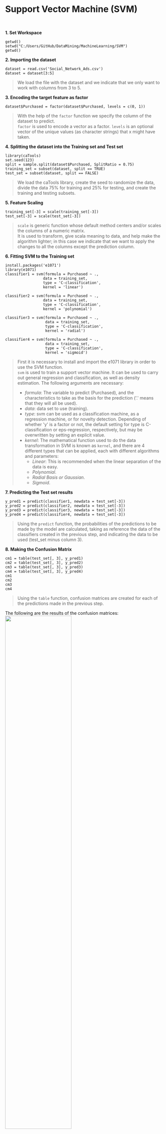 # Support Vector Machine (SVM)
<br>

**1. Set Workspace**  
~~~
getwd()
setwd("C:/Users/GitHub/DataMining/MachineLearning/SVM")
getwd()
~~~  

**2. Importing the dataset**  
~~~
dataset = read.csv('Social_Network_Ads.csv')
dataset = dataset[3:5]
~~~  
> We load the file with the dataset and we indicate that we only want to work with columns from 3 to 5.  

**3. Encoding the target feature as factor**  
~~~
dataset$Purchased = factor(dataset$Purchased, levels = c(0, 1))
~~~  
> With the help of the `factor` function we specify the column of the dataset to predict.  
> `factor` is used to encode a vector as a factor. `levels` is an optional vector of the unique values (as character strings) that x might have taken.   

**4. Splitting the dataset into the Training set and Test set**  
~~~
library(caTools)
set.seed(123)
split = sample.split(dataset$Purchased, SplitRatio = 0.75)
training_set = subset(dataset, split == TRUE)
test_set = subset(dataset, split == FALSE)
~~~  
> We load the caTools library, create the seed to randomize the data, divide the data 75% for training and 25% for testing, and create the training and testing subsets.  

**5. Feature Scaling**  
~~~
training_set[-3] = scale(training_set[-3])
test_set[-3] = scale(test_set[-3])
~~~  
> `scale` is generic function whose default method centers and/or scales the columns of a numeric matrix.  
> It is used to transform, give scala meaning to data, and help make the algorithm lighter; in this case we indicate that we want to apply the changes to all the columns except the prediction column.  

**6. Fitting SVM to the Training set**  
~~~
install.packages('e1071')
library(e1071)
classifier1 = svm(formula = Purchased ~ .,
                 data = training_set,
                 type = 'C-classification',
                 kernel = 'linear')

classifier2 = svm(formula = Purchased ~ .,
                 data = training_set,
                 type = 'C-classification',
                 kernel = 'polynomial')

classifier3 = svm(formula = Purchased ~ .,
                  data = training_set,
                  type = 'C-classification',
                  kernel = 'radial')

classifier4 = svm(formula = Purchased ~ .,
                  data = training_set,
                  type = 'C-classification',
                  kernel = 'sigmoid')
~~~  
> First it is necessary to install and import the e1071 library in order to use the SVM function.  
> `svm` is used to train a support vector machine. It can be used to carry out general regression and classification, as well as density estimation. The following arguments are necessary:  
>   * _formula_: The variable to predict (Purchased), and the characteristics to take as the basis for the prediction ('.' means that they will all be used).  
>   * _data_: data set to use (training).  
>   * _type_: svm can be used as a classification machine, as a regression machine, or for novelty detection. Depending of whether 'y' is a factor or not, the default setting for type is C-classification or eps-regression, respectively, but may be overwritten by setting an explicit value.  
>   * _kernel_: The mathematical function used to do the data transformation in SVM is known as `kernel`, and there are 4 different types that can be applied, each with different algorithms and parameters:  
>      * _Linear_: This is recommended when the linear separation of the data is easy.  
>      * _Polynomial_.  
>      * _Radial Basis or Gaussian_.  
>      * _Sigmoid_.  

**7. Predicting the Test set results**  
~~~
y_pred1 = predict(classifier1, newdata = test_set[-3])
y_pred2 = predict(classifier2, newdata = test_set[-3])
y_pred3 = predict(classifier3, newdata = test_set[-3])
y_pred4 = predict(classifier4, newdata = test_set[-3])
~~~  
> Using the `predict` function, the probabilities of the predictions to be made by the model are calculated, taking as reference the data of the classifiers created in the previous step, and indicating the data to be used (test_set minus column 3).  

**8. Making the Confusion Matrix**  
~~~
cm1 = table(test_set[, 3], y_pred1)
cm2 = table(test_set[, 3], y_pred2)
cm3 = table(test_set[, 3], y_pred3)
cm4 = table(test_set[, 3], y_pred4)
cm1
cm2
cm3
cm4
~~~  
> Using the `table` function, confusion matrices are created for each of the predictions made in the previous step.  

The following are the results of the confusion matrices:  
<img src="https://github.com/Angi-Reynoso/Mineria_de_Datos/blob/Unidad_2/Images/P5-ConfusionMatrix.png" width="65%">  

> Analyzing the results obtained from the matrices, it can be seen that when using the radial type kernel (cm3) is when the least amount of errors is obtained, that is, the percentage of accuracy is greater, this is followed by the linear type kernel (cm1), the polynomial (cm2) and finally the sigmoid (cm4).  

**9. Visualising the Training set results**  
~~~
library(ElemStatLearn)
set = training_set
X1 = seq(min(set[, 1]) - 1, max(set[, 1]) + 1, by = 0.01)
X2 = seq(min(set[, 2]) - 1, max(set[, 2]) + 1, by = 0.01)
grid_set = expand.grid(X1, X2)
colnames(grid_set) = c('Age', 'EstimatedSalary')
~~~  
> We load the `ElemStatLearn` library to be able to visualize the training data.  
> With the `seq` function, variables X1 and X2 are created, adding the start (min), end (max), and increment (by) values.  
> A grid of all combinations of variables X1 and x2 is created using the `expand.grid` function, and its columns are named.  

~~~
y_grid1 = predict(classifier1, newdata = grid_set)
y_grid2 = predict(classifier2, newdata = grid_set)
y_grid3 = predict(classifier3, newdata = grid_set)
y_grid4 = predict(classifier4, newdata = grid_set)
~~~  
> The `predict` function is used again to calculate the probabilities of the predictions, in this case taking the data from the grid created in the previous step (grid_set).  

~~~
plot(set[, -3],
     main = 'SVM (Training set)',
     xlab = 'Age', ylab = 'Estimated Salary',
     xlim = range(X1), ylim = range(X2))

contour(X1, X2, matrix(as.numeric(y_grid1), length(X1), length(X2)), add = TRUE)
points(grid_set, pch = '.', col = ifelse(y_grid1 == 1, 'springgreen3', 'tomato'))
points(set, pch = 21, bg = ifelse(set[, 3] == 1, 'green4', 'red3'))
~~~  
> The `plot` function is used to graph based on the data in the first two columns of the set; the name of the graph is assigned and the names and limits of the axes.  
> The `contour` function is used to add a contour line to the already created graph.  
> The `points` function is used to add a figure to the graph, in this case a 0.01-inch rectangle per side colored 'green' if the specified condition is met, and if not, colored 'red'.  
> Again the `points` function is used; in this case to add the training data as filled points on the graph. Given a condition, if this is true, the filling of said points will be 'green', and if not, it will be 'red'.  

The following is the resulting graph:  
<img src="https://github.com/Angi-Reynoso/Mineria_de_Datos/blob/Unidad_2/Images/P5-Kernel1-Training.png" width="65%">  

> This first graph corresponds to the type of linear kernel, in which it can be seen that the predictions are quite accurate, however there are still some errors. Compared with the results obtained from the rest of the kernels, and as it could be seen previously in the results of the confusion matrices, this type of kernel would come in second place due to its level of accuracy.  

~~~
contour(X1, X2, matrix(as.numeric(y_grid2), length(X1), length(X2)), add = TRUE)
points(grid_set, pch = '.', col = ifelse(y_grid2 == 1, 'springgreen3', 'tomato'))
points(set, pch = 21, bg = ifelse(set[, 3] == 1, 'green4', 'red3'))
~~~  
> The previous process is repeated, only in this case the predictions obtained with the polynomial kernel type are used.  

The following is the resulting graph:  
<img src="https://github.com/Angi-Reynoso/Mineria_de_Datos/blob/Unidad_2/Images/P5-Kernel2-Training.png" width="65%">  

> This second graph corresponds to the type of polynomial kernel, in which it can be seen that the number of erroneous predictions increased a little, so, again, comparing with the rest, this type of kernel would be in third place for level of accuracy.  

~~~
contour(X1, X2, matrix(as.numeric(y_grid3), length(X1), length(X2)), add = TRUE)
points(grid_set, pch = '.', col = ifelse(y_grid3 == 1, 'springgreen3', 'tomato'))
points(set, pch = 21, bg = ifelse(set[, 3] == 1, 'green4', 'red3'))
~~~  
> Again, the previous process is repeated, in this case the predictions obtained with the radial basis kernel type are used.

The following is the resulting graph:  
<img src="https://github.com/Angi-Reynoso/Mineria_de_Datos/blob/Unidad_2/Images/P5-Kernel3-Training.png" width="65%">  

> This graph corresponds to the type of radial basis or Gaussian kernel, in which a considerable difference can be noticed, compared to the two previous graphs, and also, in this case the number of errors has decreased for the most part, so this kernel would be the best option to use, of all kernels, thanks to its high level of accuracy.  

~~~
contour(X1, X2, matrix(as.numeric(y_grid4), length(X1), length(X2)), add = TRUE)
points(grid_set, pch = '.', col = ifelse(y_grid4 == 1, 'springgreen3', 'tomato'))
points(set, pch = 21, bg = ifelse(set[, 3] == 1, 'green4', 'red3'))
~~~  
> For the last time, the previous process is repeated, in this case the predictions obtained with the sigmoid kernel type are used.

The following is the resulting graph:  
<img src="https://github.com/Angi-Reynoso/Mineria_de_Datos/blob/Unidad_2/Images/P5-Kernel4-Training.png" width="65%">  

> This graph corresponds to the type of sigmoid kernel, which is totally different from the distributions observed during the previous graphs (comparison of the colors at the bottom of the graph); in addition, the number of erroneous predictions was increased, therefore, this type of kernel would be in fourth and last place for its level of accuracy (compared to previous ones).  

**10. Visualising the Test set results**  
~~~
library(ElemStatLearn)
set = test_set
X1 = seq(min(set[, 1]) - 1, max(set[, 1]) + 1, by = 0.01)
X2 = seq(min(set[, 2]) - 1, max(set[, 2]) + 1, by = 0.01)
grid_set = expand.grid(X1, X2)
colnames(grid_set) = c('Age', 'EstimatedSalary')

y_grid1 = predict(classifier1, newdata = grid_set)
y_grid2 = predict(classifier2, newdata = grid_set)
y_grid3 = predict(classifier3, newdata = grid_set)
y_grid4 = predict(classifier4, newdata = grid_set)

plot(set[, -3], main = 'SVM (Test set)',
     xlab = 'Age', ylab = 'Estimated Salary',
     xlim = range(X1), ylim = range(X2))

contour(X1, X2, matrix(as.numeric(y_grid1), length(X1), length(X2)), add = TRUE)
points(grid_set, pch = '.', col = ifelse(y_grid1 == 1, 'springgreen3', 'tomato'))
points(set, pch = 21, bg = ifelse(set[, 3] == 1, 'green4', 'red3'))

contour(X1, X2, matrix(as.numeric(y_grid2), length(X1), length(X2)), add = TRUE)
points(grid_set, pch = '.', col = ifelse(y_grid2 == 1, 'springgreen3', 'tomato'))
points(set, pch = 21, bg = ifelse(set[, 3] == 1, 'green4', 'red3'))

contour(X1, X2, matrix(as.numeric(y_grid3), length(X1), length(X2)), add = TRUE)
points(grid_set, pch = '.', col = ifelse(y_grid3 == 1, 'springgreen3', 'tomato'))
points(set, pch = 21, bg = ifelse(set[, 3] == 1, 'green4', 'red3'))

contour(X1, X2, matrix(as.numeric(y_grid4), length(X1), length(X2)), add = TRUE)
points(grid_set, pch = '.', col = ifelse(y_grid4 == 1, 'springgreen3', 'tomato'))
points(set, pch = 21, bg = ifelse(set[, 3] == 1, 'green4', 'red3'))
~~~  
> The process carried out in the previous step is repeated, only this time the test data will be used.  

The following are the resulting graphs:  
<img src="https://github.com/Angi-Reynoso/Mineria_de_Datos/blob/Unidad_2/Images/P5-Kernel1-Test.png" width="65%">  

> This graph corresponds to the type of linear kernel, as with the training data, the level of accuracy for the predictions was quite good, but not the best.  
 
<img src="https://github.com/Angi-Reynoso/Mineria_de_Datos/blob/Unidad_2/Images/P5-Kernel2-Test.png" width="65%">  
 
> This graph corresponds to the type of polynomial kernel, which is also good, however its level of accuracy is below that of the previous case.  

<img src="https://github.com/Angi-Reynoso/Mineria_de_Datos/blob/Unidad_2/Images/P5-Kernel3-Test.png" width="65%">  

> This graph corresponds to the type of radial basis kernel (Gaussian), which, as in the case with the training data, proved to be the best due to its high level of accuracy.

<img src="https://github.com/Angi-Reynoso/Mineria_de_Datos/blob/Unidad_2/Images/P5-Kernel4-Test.png" width="65%">  

> This graph corresponds to the type of sigmoid kernel, which proved to be good however, still the worst of all options, this due to its low level of accuracy compared to the rest.  

**Conclusion**  
The type of kernel to use will depend on the type of information and data to be processed, since each one has its own algorithm and parameters to work with; in this case, the results showed that the radial base type kernel would be the best option to use in order to obtain the highest percentage of accuracy in the model, that is, less erroneous predictions.  
From what was observed in the graphs, it could be said that of the four types of kernel used, the simplest would be the linear type and the most complicated would be the sigmoid type.  
